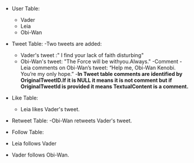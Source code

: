 - User Table:
  - Vader
  - Leia 
  - Obi-Wan
    
- Tweet Table:
  -Two tweets are added:
    - Vader's tweet :" I find your lack of faith disturbing"
    - Obi-Wan's tweet: "The Force will be withyou.Always."
  -Comment
    -Leia comments on Obi-Wan’s tweet: “Help me, Obi-Wan Kenobi. You’re my only hope.”
    -**In Tweet table comments are identified by OriginalTweetID.If it is NULL it means it is not comment but if OriginalTweetId is provided it means TextualContent is a comment.**
      
- Like Table:
  - Leia likes Vader's tweet.
    
- Retweet Table:
  -Obi-Wan retweets Vader's tweet.
  
- Follow Table:
 - Leia follows Vader
 - Vader follows Obi-Wan.
